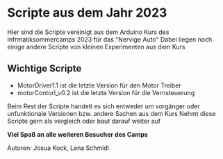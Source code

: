 # Scripte aus dem Jahr 2023

Hier sind die Scripte vereinigt aus dem Arduino Kurs des Infrmatiksommercamps 2023 für das "Nervige Auto"
Dabei liegen noch einige andere Scripte von kleinen Experimenten aus dem Kurs

## Wichtige Scripte
* MotorDriver1.1 ist die letzte Version für den Motor Treiber
* motorContorl_v0.2 ist die letzte Version für die Vernsteuerung

Beim Rest der Scripte handelt es sich entweder um vorgänger oder unfunktionale Versionen bzw. andere Sachen aus dem Kurs
Nehmt diese Scripte gern als vergleich oder baut darauf weiter auf

__Viel Spaß an alle weiteren Besucher des Camps__

Autoren: Josua Kock, Lena Schmidl
